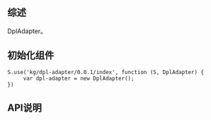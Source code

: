 ## 综述

DplAdapter。

## 初始化组件
		
    S.use('kg/dpl-adapter/0.0.1/index', function (S, DplAdapter) {
         var dpl-adapter = new DplAdapter();
    })

## API说明
